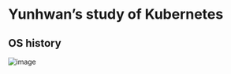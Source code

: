# Yunhwan’s study of Kubernetes

## OS history
![image](https://github.com/user-attachments/assets/0a214ae7-ffb8-4b8f-b7b2-01f9d2af9751)
